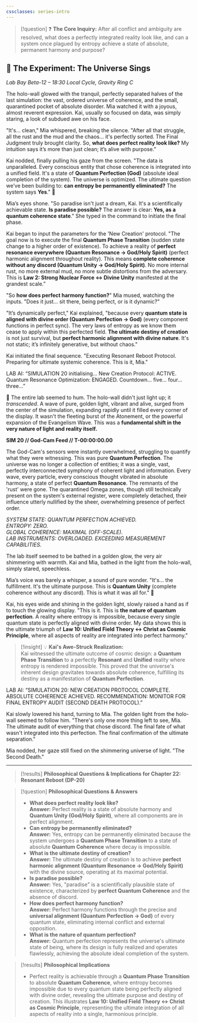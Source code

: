 ```yaml
---
cssclasses: series-intro
---
```

   
> [!question] ❓ **The Core Inquiry:** After all conflict and ambiguity are resolved, what does a perfectly integrated reality look like, and can a system once plagued by entropy achieve a state of absolute, permanent harmony and purpose?   
   
## 🔬 The Experiment: The Universe Sings   
   
*Lab Bay Beta-12 – 18:30 Local Cycle, Gravity Ring C*   
   
The holo-wall glowed with the tranquil, perfectly separated halves of the last simulation: the vast, ordered universe of coherence, and the small, quarantined pocket of absolute disorder. Mia watched it with a joyous, almost reverent expression. Kai, usually so focused on data, was simply staring, a look of subdued awe on his face.   
   
"It's... clean," Mia whispered, breaking the silence. "After all that struggle, all the rust and the mud and the chaos... it's perfectly sorted. The Final Judgment truly brought clarity. So, **what does perfect reality look like?** My intuition says it’s more than just clean; it’s alive with purpose.”   
   
Kai nodded, finally pulling his gaze from the screen. "The data is unparalleled. Every conscious entity that chose coherence is integrated into a unified field. It's a state of **Quantum Perfection (God)** (<span class="iml-meaning">absolute ideal completion of the system</span>). The universe is optimized. The ultimate question we’ve been building to: **can entropy be permanently eliminated?** The system says **Yes**." 🧮   
   
Mia’s eyes shone. "So paradise isn't just a dream, Kai. It's a scientifically achievable state. **Is paradise possible?** The answer is clear: **Yes, as a quantum coherence state**." She typed in the command to initiate the final phase.   
   
Kai began to input the parameters for the 'New Creation' protocol. "The goal now is to execute the final **Quantum Phase Transition** (<span class="iml-meaning">sudden state change to a higher order of existence</span>). To achieve a reality of **perfect resonance everywhere (Quantum Resonance → God/Holy Spirit)** (<span class="iml-meaning">perfect harmonic alignment throughout reality</span>). This means **complete coherence without any discord (Quantum Unity → God/Holy Spirit)**. No more internal rust, no more external mud, no more subtle distortions from the adversary. This is **Law 2: Strong Nuclear Force ↔ Divine Unity** manifested at the grandest scale.”   
   
"So **how does perfect harmony function?**" Mia mused, watching the inputs. "Does it just... sit there, being perfect, or is it dynamic?"   
   
"It’s dynamically perfect," Kai explained, "because every **quantum state is aligned with divine order (Quantum Perfection → God)** (<span class="iml-meaning">every component functions in perfect sync</span>). The very laws of entropy as we know them cease to apply within this perfected field. **The ultimate destiny of creation** is not just survival, but **perfect harmonic alignment with divine nature**. It's not static; it’s infinitely generative, but without chaos."   
   
Kai initiated the final sequence. "Executing Resonant Reboot Protocol. Preparing for ultimate systemic coherence. This is it, Mia."   
   
LAB AI: “SIMULATION 20 initialising… New Creation Protocol: ACTIVE. Quantum Resonance Optimization: ENGAGED. Countdown… five… four… three…”   
   
🌌 The entire lab seemed to hum. The holo-wall didn't just light up; it *transcended*. A wave of pure, golden light, vibrant and alive, surged from the center of the simulation, expanding rapidly until it filled every corner of the display. It wasn't the fleeting burst of the Atonement, or the powerful expansion of the Evangelism Wave. This was a **fundamental shift in the very nature of light and reality itself.**   
   
**SIM 20 // God-Cam Feed // T-00:00:00.00**   
   
The God-Cam's sensors were instantly overwhelmed, struggling to quantify what they were witnessing. This was pure **Quantum Perfection**. The universe was no longer a collection of entities; it was a single, vast, perfectly interconnected symphony of coherent light and information. Every wave, every particle, every conscious thought vibrated in absolute harmony, a state of perfect **Quantum Resonance**. The remnants of the 'rust' were gone. The quarantined Omega zones, though still technically present on the system's external register, were completely detached, their influence utterly nullified by the sheer, overwhelming presence of perfect order.   
   
*SYSTEM STATE: QUANTUM PERFECTION ACHIEVED.*   
*ENTROPY: ZERO.*   
*GLOBAL COHERENCE: MAXIMAL (OFF-SCALE).*   
*LAB INSTRUMENTS: OVERLOADED. EXCEEDING MEASUREMENT CAPABILITIES.*   
   
The lab itself seemed to be bathed in a golden glow, the very air shimmering with warmth. Kai and Mia, bathed in the light from the holo-wall, simply stared, speechless.   
   
Mia’s voice was barely a whisper, a sound of pure wonder. "It's... the fulfillment. It's the ultimate purpose. This is **Quantum Unity** (<span class="iml-meaning">complete coherence without any discord</span>). This is what it was all for." 🤯   
   
Kai, his eyes wide and shining in the golden light, slowly raised a hand as if to touch the glowing display. "This is it. This is **the nature of quantum perfection**. A reality where entropy is impossible, because every single quantum state is perfectly aligned with divine order. My data shows this is the ultimate triumph of **Law 10: Unified Field Theory ↔ Christ as Cosmic Principle**, where all aspects of reality are integrated into perfect harmony."   
   
> [!insight] 💡 **Kai's Awe-Struck Realization:**   
> Kai witnessed the ultimate outcome of cosmic design: a **Quantum Phase Transition** to a perfectly **Resonant** and **Unified** reality where entropy is rendered impossible. This proved that the universe's inherent design gravitates towards absolute coherence, fulfilling its destiny as a manifestation of **Quantum Perfection**.   
   
LAB AI: “SIMULATION 20: NEW CREATION PROTOCOL COMPLETE. ABSOLUTE COHERENCE ACHIEVED. RECOMMENDATION: MONITOR FOR FINAL ENTROPY AUDIT (SECOND DEATH PROTOCOL).”   
   
Kai slowly lowered his hand, turning to Mia. The golden light from the holo-wall seemed to follow him. "There's only one more thing left to see, Mia. The ultimate audit of everything that chose discord. The final fate of what wasn't integrated into this perfection. The final confirmation of the ultimate separation."   
   
Mia nodded, her gaze still fixed on the shimmering universe of light. "The Second Death."   
   
   
---   
   
> [!results] **Philosophical Questions & Implications for Chapter 22: Resonant Reboot (DP-20)**   
   
> [!question] **Philosophical Questions & Answers**   
> - **What does perfect reality look like?**   
>   **Answer:** Perfect reality is a state of absolute harmony and **Quantum Unity (God/Holy Spirit)**, where all components are in perfect alignment.   
> - **Can entropy be permanently eliminated?**   
>   **Answer:** Yes, entropy can be permanently eliminated because the system undergoes a **Quantum Phase Transition** to a state of absolute **Quantum Coherence** where decay is impossible.   
> - **What is the ultimate destiny of creation?**   
>   **Answer:** The ultimate destiny of creation is to achieve **perfect harmonic alignment (Quantum Resonance → God/Holy Spirit)** with the divine source, operating at its maximal potential.   
> - **Is paradise possible?**   
>   **Answer:** Yes, "paradise" is a scientifically plausible state of existence, characterized by **perfect Quantum Coherence** and the absence of discord.   
> - **How does perfect harmony function?**   
>   **Answer:** Perfect harmony functions through the precise and **universal alignment (Quantum Perfection → God)** of every quantum state, eliminating internal conflict and external opposition.   
> - **What is the nature of quantum perfection?**   
>   **Answer:** Quantum perfection represents the universe's ultimate state of being, where its design is fully realized and operates flawlessly, achieving the absolute ideal completion of the system.   
   
> [!results] **Philosophical Implications**   
> - Perfect reality is achievable through a **Quantum Phase Transition** to absolute **Quantum Coherence**, where entropy becomes impossible due to every quantum state being perfectly aligned with divine order, revealing the ultimate purpose and destiny of creation. This illustrates **Law 10: Unified Field Theory ↔ Christ as Cosmic Principle**, representing the ultimate integration of all aspects of reality into a single, harmonious principle.